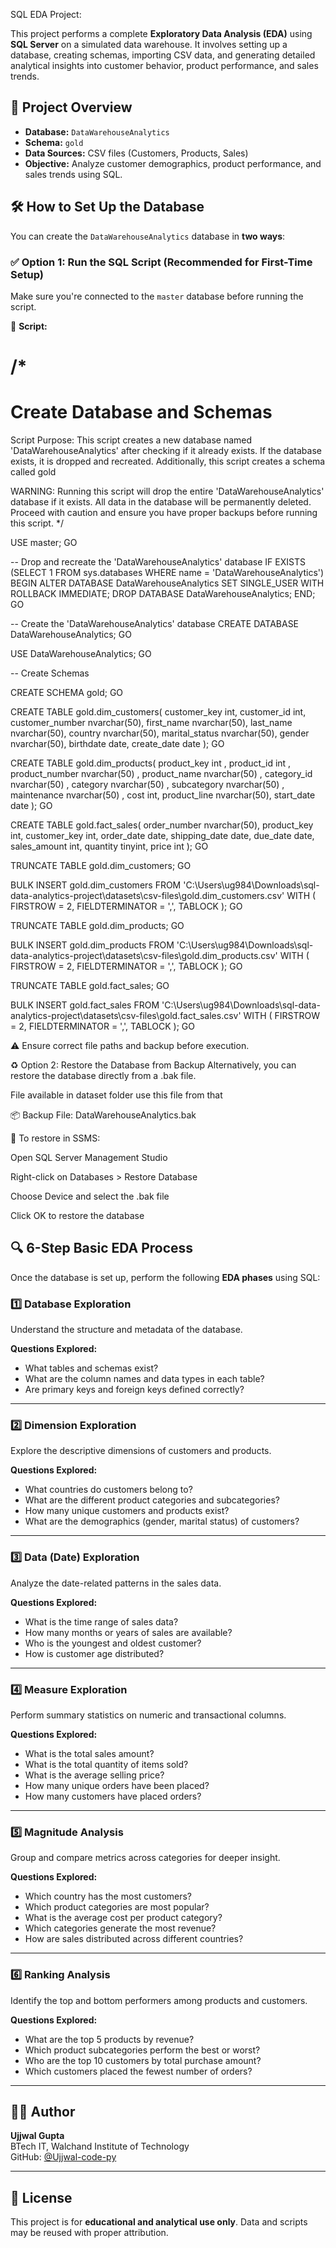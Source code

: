  SQL EDA Project:

 This project performs a complete **Exploratory Data Analysis (EDA)** using **SQL Server** on a simulated data warehouse. It involves setting up a database, creating schemas, 
 importing CSV data, and generating detailed analytical insights into customer behavior, product performance, and sales trends.

 ## 📌 Project Overview

- **Database:** `DataWarehouseAnalytics`
- **Schema:** `gold`
- **Data Sources:** CSV files (Customers, Products, Sales)
- **Objective:** Analyze customer demographics, product performance, and sales trends using SQL.

## 🛠️ How to Set Up the Database
You can create the `DataWarehouseAnalytics` database in **two ways**:

### ✅ Option 1: Run the SQL Script (Recommended for First-Time Setup)
Make sure you're connected to the `master` database before running the script.


📄 **Script:**


/*
=============================================================
Create Database and Schemas
=============================================================
Script Purpose:
    This script creates a new database named 'DataWarehouseAnalytics' after checking if it already exists. 
    If the database exists, it is dropped and recreated. Additionally, this script creates a schema called gold
	
WARNING:
    Running this script will drop the entire 'DataWarehouseAnalytics' database if it exists. 
    All data in the database will be permanently deleted. Proceed with caution 
    and ensure you have proper backups before running this script.
*/

USE master;
GO

-- Drop and recreate the 'DataWarehouseAnalytics' database
IF EXISTS (SELECT 1 FROM sys.databases WHERE name = 'DataWarehouseAnalytics')
BEGIN
    ALTER DATABASE DataWarehouseAnalytics SET SINGLE_USER WITH ROLLBACK IMMEDIATE;
    DROP DATABASE DataWarehouseAnalytics;
END;
GO

-- Create the 'DataWarehouseAnalytics' database
CREATE DATABASE DataWarehouseAnalytics;
GO

USE DataWarehouseAnalytics;
GO

-- Create Schemas

CREATE SCHEMA gold;
GO

CREATE TABLE gold.dim_customers(
	customer_key int,
	customer_id int,
	customer_number nvarchar(50),
	first_name nvarchar(50),
	last_name nvarchar(50),
	country nvarchar(50),
	marital_status nvarchar(50),
	gender nvarchar(50),
	birthdate date,
	create_date date
);
GO

CREATE TABLE gold.dim_products(
	product_key int ,
	product_id int ,
	product_number nvarchar(50) ,
	product_name nvarchar(50) ,
	category_id nvarchar(50) ,
	category nvarchar(50) ,
	subcategory nvarchar(50) ,
	maintenance nvarchar(50) ,
	cost int,
	product_line nvarchar(50),
	start_date date 
);
GO

CREATE TABLE gold.fact_sales(
	order_number nvarchar(50),
	product_key int,
	customer_key int,
	order_date date,
	shipping_date date,
	due_date date,
	sales_amount int,
	quantity tinyint,
	price int 
);
GO

TRUNCATE TABLE gold.dim_customers;
GO

BULK INSERT gold.dim_customers
FROM 'C:\Users\ug984\Downloads\sql-data-analytics-project\datasets\csv-files\gold.dim_customers.csv'
WITH (
	FIRSTROW = 2,
	FIELDTERMINATOR = ',',
	TABLOCK
);
GO

TRUNCATE TABLE gold.dim_products;
GO

BULK INSERT gold.dim_products
FROM 'C:\Users\ug984\Downloads\sql-data-analytics-project\datasets\csv-files\gold.dim_products.csv' 
WITH (
	FIRSTROW = 2,
	FIELDTERMINATOR = ',',
	TABLOCK
);
GO

TRUNCATE TABLE gold.fact_sales;
GO

BULK INSERT gold.fact_sales
FROM 'C:\Users\ug984\Downloads\sql-data-analytics-project\datasets\csv-files\gold.fact_sales.csv'
WITH (
	FIRSTROW = 2,
	FIELDTERMINATOR = ',',
	TABLOCK
);
GO

⚠️ Ensure correct file paths and backup before execution.

♻️ Option 2: Restore the Database from Backup
Alternatively, you can restore the database directly from a .bak file.

File available in dataset folder use this file from that

📦 Backup File: DataWarehouseAnalytics.bak 

🔧 To restore in SSMS:

Open SQL Server Management Studio

Right-click on Databases > Restore Database

Choose Device and select the .bak file

Click OK to restore the database


## 🔍 6-Step Basic EDA Process

Once the database is set up, perform the following **EDA phases** using SQL:

### 1️⃣ Database Exploration

Understand the structure and metadata of the database.

**Questions Explored:**
- What tables and schemas exist?
- What are the column names and data types in each table?
- Are primary keys and foreign keys defined correctly?

---

### 2️⃣ Dimension Exploration

Explore the descriptive dimensions of customers and products.

**Questions Explored:**
- What countries do customers belong to?
- What are the different product categories and subcategories?
- How many unique customers and products exist?
- What are the demographics (gender, marital status) of customers?

---

### 3️⃣ Data (Date) Exploration

Analyze the date-related patterns in the sales data.

**Questions Explored:**
- What is the time range of sales data?
- How many months or years of sales are available?
- Who is the youngest and oldest customer?
- How is customer age distributed?

---

### 4️⃣ Measure Exploration

Perform summary statistics on numeric and transactional columns.

**Questions Explored:**
- What is the total sales amount?
- What is the total quantity of items sold?
- What is the average selling price?
- How many unique orders have been placed?
- How many customers have placed orders?

---

### 5️⃣ Magnitude Analysis

Group and compare metrics across categories for deeper insight.

**Questions Explored:**
- Which country has the most customers?
- Which product categories are most popular?
- What is the average cost per product category?
- Which categories generate the most revenue?
- How are sales distributed across different countries?

---

### 6️⃣ Ranking Analysis

Identify the top and bottom performers among products and customers.

**Questions Explored:**
- What are the top 5 products by revenue?
- Which product subcategories perform the best or worst?
- Who are the top 10 customers by total purchase amount?
- Which customers placed the fewest number of orders?

---

## 👨‍💻 Author

**Ujjwal Gupta**  
BTech IT, Walchand Institute of Technology  
GitHub: [@Ujjwal-code-py](https://github.com/Ujjwal-code-py)

---

## 📃 License

This project is for **educational and analytical use only**. Data and scripts may be reused with proper attribution.
